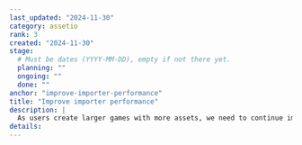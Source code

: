 ```yaml
---
last_updated: "2024-11-30"
category: assetio
rank: 3
created: "2024-11-30"
stage:
  # Must be dates (YYYY-MM-DD), empty if not there yet.
  planning: ""
  ongoing: ""
  done: ""
anchor: "improve-importer-performance"
title: "Improve importer performance"
description: |
  As users create larger games with more assets, we need to continue improving the performance of our importer to ensure that users spend as little time waiting for import as possible.
details:
---
```

